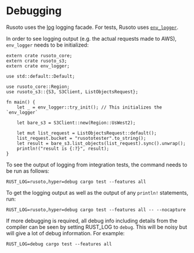 # Debugging

Rusoto uses the [log][log-repo] logging facade. For tests, Rusoto uses
[`env_logger`][crates-io-env_logger].

In order to see logging output (e.g. the actual requests made to AWS),
`env_logger` needs to be initialized:

```rust,no_run
extern crate rusoto_core;
extern crate rusoto_s3;
extern crate env_logger;

use std::default::Default;

use rusoto_core::Region;
use rusoto_s3::{S3, S3Client, ListObjectsRequest};

fn main() {
    let _ = env_logger::try_init(); // This initializes the `env_logger`

    let bare_s3 = S3Client::new(Region::UsWest2);

    let mut list_request = ListObjectsRequest::default();
    list_request.bucket = "rusototester".to_string();
    let result = bare_s3.list_objects(list_request).sync().unwrap();
    println!("result is {:?}", result);
}
```

To see the output of logging from integration tests, the command needs to be run
as follows:

```
RUST_LOG=rusoto,hyper=debug cargo test --features all
```

To get the logging output as well as the output of any `println!` statements,
run:

```
RUST_LOG=rusoto,hyper=debug cargo test --features all -- --nocapture
```

If more debugging is required, all debug info including details from the compiler can be seen by setting RUST_LOG to `debug`.  This will be noisy but will give a lot of debug information.  For example:

```
RUST_LOG=debug cargo test --features all
```

[crates-io-env_logger]: https://crates.io/crates/env_logger
[log-repo]: https://github.com/rust-lang-nursery/log
